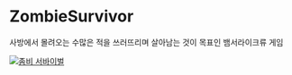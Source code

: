 # ZombieSurvivor
<p>
  사방에서 몰려오는 수많은 적을 쓰러뜨리며 살아남는 것이 목표인 뱀서라이크류 게임
</p>


[![좀비 서바이벌](https://img.youtube.com/vi/8znL3XTxCko&t=28s/default.jpg)](https://www.youtube.com/watch?v=8znL3XTxCko&t=28s)


